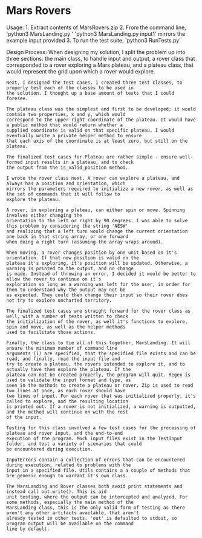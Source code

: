 Mars Rovers
===========

Usage:
    1. Extract contents of MarsRovers.zip
    2. From the command line, 'python3 MarsLanding.py <inputFileName>'
        'python3 MarsLanding.py input1' mirrors the example input provided
    3. To run the test suite, 'python3 RunTests.py'

Design Process:
    When designing my solution, I split the problem up into three sections: the main class, to handle input and output,
    a rover class that corresponded to a rover exploring a Mars plateau, and a plateau class, that would represent the
    grid upon which a rover would explore.

    Next, I designed the test cases. I created three test classes, to properly test each of the classes to be used in
    the solution. I thought up a base amount of tests that I could foresee.

    The plateau class was the simplest and first to be developed; it would contain two properties, x and y, which would
    correspond to the upper-right coordinate of the plateau. It would have a public method that would return whether a
    supplied coordinate is valid on that specific plateau. I would eventually write a private helper method to ensure
    that each axis of the coordinate is at least zero, but still on the plateau.

    The finalized test cases for Plateau are rather simple - ensure well-formed input results in a plateau, and to check
    the output from the is_valid_position method.

    I wrote the rover class next. A rover can explore a plateau, and always has a position and orientation, which
    mirrors the parameters required to initialize a new rover, as well as the set of commands that it will follow to
    explore the plateau.

    A rover, in exploring a plateau, can either spin or move. Spinning involves either changing the
    orientation to the left or right by 90 degrees. I was able to solve this problem by considering the string 'NESW'
    and realizing that a left turn would change the current orientation one back in that string array, or one forward
    when doing a right turn (assuming the array wraps around).

    When moving, a rover changes position by one unit based on it's orientation. If that new position is valid on the
    plateau it's exploring, it's position will be updated. Otherwise, a warning is printed to the output, and no change
    is made. Instead of throwing an error, I decided it would be better to allow the rover to continue on it's
    exploration so long as a warning was left for the user, in order for them to understand why the output may not be
    as expected. They could then change their input so their rover does not try to explore uncharted territory.

    The finalized test cases are straight forward for the rover class as well, with a number of tests written to check
    the initialization of the rover, as well it's functions to explore, spin and move, as well as the helper methods
    used to facilitate those actions.

    Finally, the class to tie all of this together, MarsLanding. It will ensure the minimum number of command line
    arguments (1) are specified, that the specified file exists and can be read, and finally, read the input file and
    try to create a plateau, the rovers intended to explore it, and to actually have them explore the plateau. If the
    plateau can not be created properly, the program will quit. Regex is used to validate the input format and type, as
    seen in the methods to create a plateau or rover. Zip is used to read two lines at once, as each rover should have
    two lines of input. For each rover that was initialized properly, it's called to explore, and the resulting location
    is printed out. If a rover is not initialized, a warning is outputted, and the method will continue on with the rest
    of the input.

    Testing for this class involved a few test cases for the processing of plateau and rover input, and the end-to-end
    execution of the program. Mock input files exist in the TestInput folder, and test a variety of scenarios that could
    be encountered during execution.

    InputErrors contain a collection of errors that can be encountered during execution, related to problems with the
    input in a specified file. Utils contains a a couple of methods that are generic enough to warrant it's own class.

    The MarsLanding and Rover classes both avoid print statements and instead call out.write(). This is aid
    unit testing, where the output can be intercepted and analyzed. For some methods, especially the main method of the
    MarsLanding class, this is the only valid form of testing as there aren't any other artifacts available, that aren't
    already tested in other tests. 'out' is defaulted to stdout, so program output will be available on the command
    line by default.
